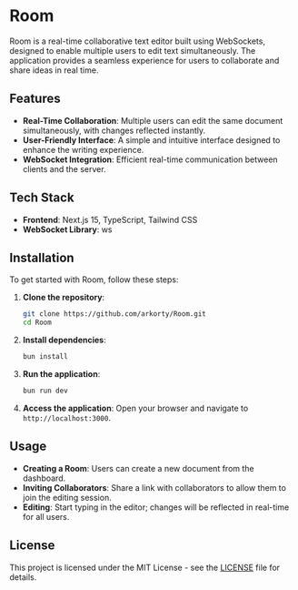 # Room

Room is a real-time collaborative text editor built using WebSockets, designed to enable multiple users to edit text simultaneously. The application provides a seamless experience for users to collaborate and share ideas in real time.

## Features

- **Real-Time Collaboration**: Multiple users can edit the same document simultaneously, with changes reflected instantly.
- **User-Friendly Interface**: A simple and intuitive interface designed to enhance the writing experience.
- **WebSocket Integration**: Efficient real-time communication between clients and the server.

## Tech Stack

- **Frontend**: Next.js 15, TypeScript, Tailwind CSS
- **WebSocket Library**: ws

## Installation

To get started with Room, follow these steps:

1. **Clone the repository**:

   ```bash
   git clone https://github.com/arkorty/Room.git
   cd Room
   ```

2. **Install dependencies**:

   ```bash
   bun install
   ```

3. **Run the application**:

   ```bash
   bun run dev
   ```

4. **Access the application**: Open your browser and navigate to `http://localhost:3000`.

## Usage

- **Creating a Room**: Users can create a new document from the dashboard.
- **Inviting Collaborators**: Share a link with collaborators to allow them to join the editing session.
- **Editing**: Start typing in the editor; changes will be reflected in real-time for all users.

## License

This project is licensed under the MIT License - see the [LICENSE](LICENSE) file for details.
